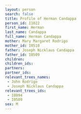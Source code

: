 ```yaml
---
layout: person
search: false
title: Profile of Herman Candappa
person_id: I1022
first_name: Herman
last_name: Candappa
full_name: Herman Candappa
mother: Mary Margaret Rodrigo
mother_id: I0510
father: Joseph Nicklaus Candappa
father_id: I0509
children:
children_ids:
partners:
partner_ids:
relevant_trees_names:
 - John Rodrigo
 - Joseph Nicklaus Candappa
relevant_trees_ids:
 - I0894
 - I0509
sex: M
---
```


